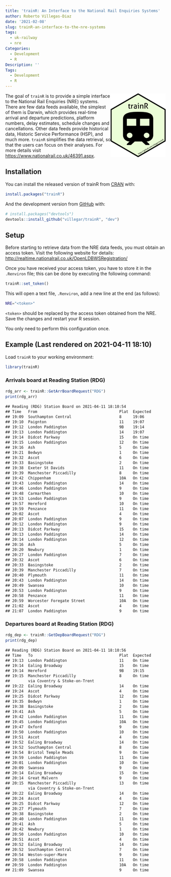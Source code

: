 ```yaml
---
title: 'trainR: An Interface to the National Rail Enquiries Systems'
author: Roberto Villegas-Diaz
date: '2021-02-08'
slug: trainR-an-interface-to-the-nre-systems
tags:
  - uk-railway
  - nre
Categories:
  - Development
  - R
Description: ''
Tags:
  - Development
  - R
---
```


<img src="https://raw.githubusercontent.com/villegar/trainR/main/inst/images/logo.png" alt="logo" align="right" height=200px/>

The goal of `trainR` is to provide a simple interface to the 
National Rail Enquiries (NRE) systems. There are few data feeds 
available, the simplest of them is Darwin, which provides real-time 
arrival and departure predictions, platform numbers, delay estimates, 
schedule changes and cancellations. Other data feeds provide historical 
data, Historic Service Performance (HSP), and much more. `trainR` 
simplifies the data retrieval, so that the users can focus on their 
analyses. For more details visit 
https://www.nationalrail.co.uk/46391.aspx.

## Installation

You can install the released version of trainR from [CRAN](https://CRAN.R-project.org) with:

``` r
install.packages("trainR")
```

And the development version from [GitHub](https://github.com/) with:

``` r
# install.packages("devtools")
devtools::install_github("villegar/trainR", "dev")
```

## Setup
Before starting to retrieve data from the NRE data feeds, you must obtain an access token. 
Visit the following website for details: http://realtime.nationalrail.co.uk/OpenLDBWSRegistration/

Once you have received your access token, you have to store it in the `.Renviron` file; this can be 
done by executing the following command:


```r
trainR::set_token()
```

This will open a text file, `.Renviron`, add a new line at the end (as follows):

```bash
NRE="<token>"
```

`<token>` should be replaced by the access token obtained from the NRE. Save the changes and restart 
your R session.

You only need to perform this configuration once.

## Example (Last rendered on 2021-04-11 18:10)

Load `trainR` to your working environment:

```r
library(trainR)
```

### Arrivals board at Reading Station (RDG)


```r
rdg_arr <- trainR::GetArrBoardRequest("RDG")
print(rdg_arr)
```

```
## Reading (RDG) Station Board on 2021-04-11 18:10:54
## Time   From                                    Plat  Expected
## 19:09  Southampton Central                     8     19:06
## 19:10  Paignton                                11    19:07
## 19:12  London Paddington                       9B    19:14
## 19:13  London Paddington                       14    19:07
## 19:14  Didcot Parkway                          15    On time
## 19:15  London Paddington                       12    On time
## 19:16  Ash                                     5     On time
## 19:21  Bedwyn                                  1     On time
## 19:32  Ascot                                   6     On time
## 19:33  Basingstoke                             2     On time
## 19:38  Exeter St Davids                        11    On time
## 19:39  Manchester Piccadilly                   8     On time
## 19:42  Chippenham                              10A   On time
## 19:43  London Paddington                       14    On time
## 19:46  London Paddington                       9     On time
## 19:48  Carmarthen                              10    On time
## 19:53  London Paddington                       9     On time
## 19:57  Hereford                                10    On time
## 19:59  Penzance                                11    On time
## 20:02  Ascot                                   4     On time
## 20:07  London Paddington                       9     On time
## 20:12  London Paddington                       9     On time
## 20:13  Didcot Parkway                          15    On time
## 20:13  London Paddington                       14    On time
## 20:14  London Paddington                       12    On time
## 20:16  Ash                                     5     On time
## 20:20  Newbury                                 1     On time
## 20:27  London Paddington                       7     On time
## 20:32  Ascot                                   6     On time
## 20:33  Basingstoke                             2     On time
## 20:39  Manchester Piccadilly                   7     On time
## 20:40  Plymouth                                11    On time
## 20:43  London Paddington                       14    On time
## 20:49  Swansea                                 10    On time
## 20:53  London Paddington                       9     On time
## 20:58  Penzance                                11    On time
## 20:59  Worcester Foregate Street               10A   On time
## 21:02  Ascot                                   4     On time
## 21:07  London Paddington                       9     On time
```

### Departures board at Reading Station (RDG)


```r
rdg_dep <- trainR::GetDepBoardRequest("RDG")
print(rdg_dep)
```

```
## Reading (RDG) Station Board on 2021-04-11 18:10:56
## Time   To                                      Plat  Expected
## 19:13  London Paddington                       11    On time
## 19:14  Ealing Broadway                         15    On time
## 19:14  Hereford                                9B    19:15
## 19:15  Manchester Piccadilly                   8     On time
##        via Coventry & Stoke-on-Trent           
## 19:22  Ealing Broadway                         14    On time
## 19:24  Ascot                                   4     On time
## 19:25  Didcot Parkway                          12    On time
## 19:35  Bedwyn                                  1     On time
## 19:38  Basingstoke                             2     On time
## 19:41  Ash                                     5     On time
## 19:42  London Paddington                       11    On time
## 19:45  London Paddington                       10A   On time
## 19:47  Oxford                                  9     On time
## 19:50  London Paddington                       10    On time
## 19:51  Ascot                                   4     On time
## 19:52  Ealing Broadway                         14    On time
## 19:52  Southampton Central                     8     On time
## 19:54  Bristol Temple Meads                    9     On time
## 19:59  London Paddington                       11    On time
## 20:01  London Paddington                       10    On time
## 20:09  Swansea                                 9     On time
## 20:14  Ealing Broadway                         15    On time
## 20:14  Great Malvern                           9     On time
## 20:15  Manchester Piccadilly                   13    On time
##        via Coventry & Stoke-on-Trent           
## 20:22  Ealing Broadway                         14    On time
## 20:24  Ascot                                   4     On time
## 20:25  Didcot Parkway                          12    On time
## 20:27  Plymouth                                7     On time
## 20:38  Basingstoke                             2     On time
## 20:40  London Paddington                       11    On time
## 20:41  Ash                                     5     On time
## 20:42  Newbury                                 1     On time
## 20:50  London Paddington                       10    On time
## 20:51  Ascot                                   4     On time
## 20:52  Ealing Broadway                         14    On time
## 20:52  Southampton Central                     7     On time
## 20:54  Weston-super-Mare                       9     On time
## 20:58  London Paddington                       11    On time
## 20:59  London Paddington                       10A   On time
## 21:09  Swansea                                 9     On time
```
